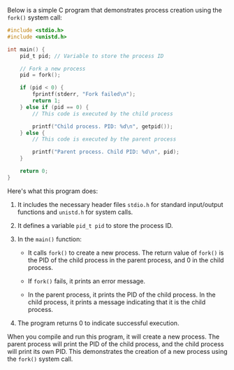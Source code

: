 Below is a simple C program that demonstrates process creation using the `fork()` system call:

```c
#include <stdio.h>
#include <unistd.h>

int main() {
    pid_t pid; // Variable to store the process ID

    // Fork a new process
    pid = fork();

    if (pid < 0) {
        fprintf(stderr, "Fork failed\n");
        return 1;
    } else if (pid == 0) {
        // This code is executed by the child process

        printf("Child process. PID: %d\n", getpid());
    } else {
        // This code is executed by the parent process

        printf("Parent process. Child PID: %d\n", pid);
    }

    return 0;
}
```

Here's what this program does:

1. It includes the necessary header files `stdio.h` for standard input/output functions and `unistd.h` for system calls.

2. It defines a variable `pid_t pid` to store the process ID.

3. In the `main()` function:
   - It calls `fork()` to create a new process. The return value of `fork()` is the PID of the child process in the parent process, and 0 in the child process.

   - If `fork()` fails, it prints an error message.

   - In the parent process, it prints the PID of the child process. In the child process, it prints a message indicating that it is the child process.

4. The program returns 0 to indicate successful execution.

When you compile and run this program, it will create a new process. The parent process will print the PID of the child process, and the child process will print its own PID. This demonstrates the creation of a new process using the `fork()` system call.
